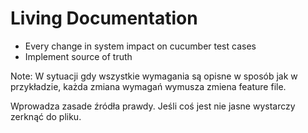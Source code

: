 # Living Documentation

* Every change in system impact on cucumber test cases
* Implement source of truth

Note: 
W sytuacji gdy wszystkie wymagania są opisne w sposób jak w przykładzie, każda zmiana wymagań wymusza zmiena feature file.

Wprowadza zasade źródła prawdy. Jeśli coś jest nie jasne wystarczy zerknąć do pliku.